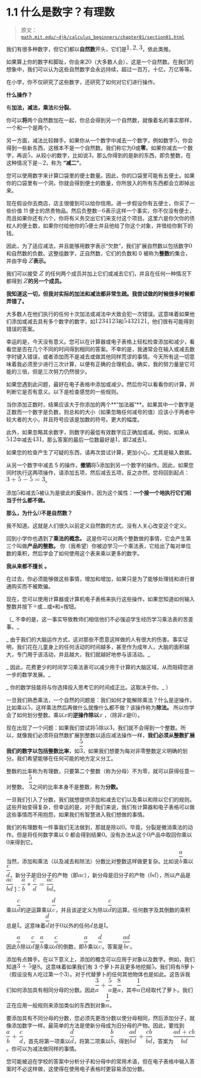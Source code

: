# 1.1 什么是数字？有理数

> 原文： [`math.mit.edu/~djk/calculus_beginners/chapter01/section01.html`](http://math.mit.edu/~djk/calculus_beginners/chapter01/section01.html)

我们有很多种数字，但它们都以**自然数**开头，它们是![](img/tex-66ce05ea43c73b8e33c74c12d0371bc9.gif)，依此类推。

如果算上你的数字和脚趾，你会来![](img/tex-98f13708210194c475687be6106a3b84.gif)（大多数人会），这是一个自然数。在我们的想象中，我们可以认为这些自然数字会永远持续，超过一百万，十亿，万亿等等。

在小学，你不仅研究了这些数字，还研究了如何对它们进行操作。

**什么操作？**

有**加法，减法，乘法**和**分裂**。

你可以**将**两个自然数加在一起，你总会得到另一个自然数，就像着名的事实那样，一个和一个是两个。

另一方面，减法比较棘手。如果你从一个数字中减去一个数字，例如数字![](img/tex-e4da3b7fbbce2345d7772b0674a318d5.gif)，你会得到一些新东西，这根本不是一个自然数。我们称它为![](img/tex-cfcd208495d565ef66e7dff9f98764da.gif)或**零**。如果你减去一个数字，再说![](img/tex-e4da3b7fbbce2345d7772b0674a318d5.gif)，从较小的数字，比如说![](img/tex-eccbc87e4b5ce2fe28308fd9f2a7baf3.gif)，那么你得到的是新的东西，即负整数，在这种情况下是![](img/tex-5d7b9adcbe1c629ec722529dd12e5129.gif)，称为 **“减二”**。

您可以使用数字来计算口袋里的便士数量。因此，你的口袋里可能有五便士。如果你的口袋里有一个洞，你就会得到便士的数量，你所放入的所有东西都会立即掉出来。

现在假设你去商店，店主很傻到可以给你信用。进一步假设你有五便士，你买了一些价值 11 便士的昂贵物品。然后负整数![](img/tex-596a3d04481816330f07e4f97510c28f.gif)表示这样一个事实，你不仅没有便士，而且如果你还有六个，你将有义务交出它们来支付这个项目。这里六是你欠你的债权人的便士数，如果你付给他你的![](img/tex-e4da3b7fbbce2345d7772b0674a318d5.gif)便士并且他给了你这个对象，并借给你剩下的钱。

因此，为了适应减法，并且能够用数字表示“欠款”，我们扩展自然数以包括数字![](img/tex-cfcd208495d565ef66e7dff9f98764da.gif)和自然数的负数。这整组数字，正自然数，它们的负数和 0 被称为**整数**的集合，并由字母 **![](img/tex-21c2e59531c8710156d34a3c30ac81d5.gif)表示。** 

我们可以接受 **![](img/tex-21c2e59531c8710156d34a3c30ac81d5.gif)** 的任何两个成员并加上它们或减去它们，并且在任何一种情况下都得到 **![](img/tex-21c2e59531c8710156d34a3c30ac81d5.gif)的另一个成员。** 

**我知道这一切，但我对实际的加法和减法都非常生疏。我尝试做的时候很多时候都弄错了。**

大多数人在他们执行的任何十次加法或减法中大致会犯一次错误。这意味着如果他们添加或减去具有多个数字的数字，如![](img/tex-7c9c0b787d24816fe630fc8619564306.gif)和![](img/tex-7d2b4137a97cf7b3fb05c65301660ec6.gif)，他们很有可能得到错误的答案。

幸运的是，今天没有意义。您可以在计算器或电子表格上轻松检查添加和减少，看看您是否在几个不同的时间得到相同的答案。不幸的是，我通常会在输入或减去数字时键入错误，或者添加而不是减去或做其他同样荒谬的事情。今天所有这一切意味着我必须至少进行三次计算，以便有正确的合理机会。确实，我的努力量是它可能的三倍，但是三次努力仍然很少。

如果您遇到此问题，最好在电子表格中添加或减少。然后你可以看看你的计算，并判断它是否有意义。以下是检查感觉的一些规则。

当你添加正数时，结果应该大于你添加的两个**“加法器”**。如果其中一个数字是正数而一个数字是负数，则总和的大小（如果忽略任何减号的值）应该小于两者中较大者的大小，并且符号应该是加数的符号。更大的幅度。

此外，如果忽略其余数字，则数字的最低有效数字应正确加或减。例如，如果从![](img/tex-10a7cdd970fe135cf4f7bb55c0e3b59f.gif)中减去![](img/tex-66368270ffd51418ec58bd793f2d9b1b.gif)，那么答案的最后一位数最好是![](img/tex-c4ca4238a0b923820dcc509a6f75849b.gif)，即![](img/tex-c81e728d9d4c2f636f067f89cc14862c.gif)减去![](img/tex-c4ca4238a0b923820dcc509a6f75849b.gif)。

如果您的检查产生了可疑的东西，请再次尝试计算，更加小心，尤其是输入数据。

从另一个数字中减去 5 的操作，**撤销**将![](img/tex-e4da3b7fbbce2345d7772b0674a318d5.gif)添加到另一个数字的操作。因此，如果您同时执行这两项操作，请添加五项，然后减去五项，反之亦然，您将回到起点：![](img/tex-ef8bb4dc2d508f8afbae3e7b4203a4d1.gif)。

添加![](img/tex-e4da3b7fbbce2345d7772b0674a318d5.gif)和减去![](img/tex-e4da3b7fbbce2345d7772b0674a318d5.gif)被认为是彼此的**反**操作，因为这个属性：**一个接一个地执行它们相当于什么都不做。**

**那么，为什么![](img/tex-cfcd208495d565ef66e7dff9f98764da.gif)不是自然数？**

我不知道。这就是人们很久以前定义自然数的方式，没有人关心改变这个定义。

回到小学你也遇到了**乘法的概念。** 这是你可以对两个整数做的事情，它会产生第三个叫做**产品的整数。** 你（我希望）你被迫学习一个乘法表，它给出了每对单位数的乘积，然后学会了如何使用这个表来乘以更多的数字。

**我从来都不擅长** **。**

在过去，你必须能够做这些事情，增加和增加，如果只是为了能够处理钱和进行普通购买而不被欺骗。

现在，您可以使用计算器或计算机电子表格来执行这些操作，如果您知道如何输入整数并按下![](img/tex-26b17225b626fb9238849fd60eabdf60.gif)或![](img/tex-336d5ebc5436534e61d16e63ddfca327.gif)或![](img/tex-3389dae361af79b04c9c8e7057f60cc6.gif)和=按钮。

（_ 不幸的是，这一事实导致教师们相信他们不必强迫学生经历学习乘法表的苦差事。_

_ 由于我们的大脑运作方式，这对那些不愿意这样做的人有很大的伤害。事实证明，我们花在儿童身上的任何活动的时间越多，甚至作为成年人，大脑的面积越大，专门用于该活动，并且越大，我们就越好地参与该活动。_

_ 因此，花费更少的时间学习乘法表可以减少用于计算的大脑区域，从而阻碍您进一步的数学发展。_

_ 你的数学技能将与你选择投入思考它的时间成正比。这取决于你。_ ）

一旦我们熟悉乘法，一个自然的问题是：我们如何才能解除乘法？什么是逆操作，比如乘以![](img/tex-e4da3b7fbbce2345d7772b0674a318d5.gif)，这样乘法然后再做什么就像什么都不做？该操作称为**除法。** 所以你学会了如何划分整数。乘以![](img/tex-9dd4e461268c8034f5c8564e155c67a6.gif)的**逆操作除以![](img/tex-9dd4e461268c8034f5c8564e155c67a6.gif)** ，（除非![](img/tex-9dd4e461268c8034f5c8564e155c67a6.gif)是![](img/tex-cfcd208495d565ef66e7dff9f98764da.gif)）。

现在出现了一个问题：如果我们尝试将![](img/tex-e4da3b7fbbce2345d7772b0674a318d5.gif)除以![](img/tex-eccbc87e4b5ce2fe28308fd9f2a7baf3.gif)，我们就不会得到一个整数。所以，就像我们必须将自然数扩展到整数以适应减法操作一样，**我们必须从整数扩展我们的数字以包括整数比率**，如![](img/tex-1b5b2d97ef46fb94f5352e5646ded321.gif)，如果我们想要为每对非零整数定义明确的划分。我们希望能够在任何可能的地方定义分工。

整数的比率称为有理数，只要第二个整数（称为分母）不为零，就可以获得任意一对整数。 ![](img/tex-1b5b2d97ef46fb94f5352e5646ded321.gif)之间的比率本身不是整数，称为**分数。**

一旦我们引入了分数，我们就想提供添加和减去它们以及乘以和除以它们的规则。这些开始变得复杂，但幸运的是，对于我们来说，我们有计算器和电子表格可以做这些事情而不用抱怨，如果我们有智慧进入我们想做的事情。

我们的有理数有一件事我们无法做到，那就是除以![](img/tex-cfcd208495d565ef66e7dff9f98764da.gif)。毕竟，分裂是撤消乘法的动作。但是将任何数字乘以 0 都会得到结果![](img/tex-cfcd208495d565ef66e7dff9f98764da.gif)。没有办法从这个![](img/tex-cfcd208495d565ef66e7dff9f98764da.gif)产品中取回你乘以![](img/tex-cfcd208495d565ef66e7dff9f98764da.gif)来得到它。

当然，添加和乘法（以及减去和除法）分数比对整数这样做更复杂。比如说![](img/tex-033b571c237d78ae1c9908427fdf52ce.gif)乘以![](img/tex-59d9bfe736fe6541f28a80bd3502bb00.gif)，新分子是旧分子的产物（即![](img/tex-e2075474294983e013ee4dd2201c7a73.gif)），新分母是旧分子的产物（![](img/tex-c419b06b4c6579b50ff05adb3b8424f1.gif)），所以产品是![](img/tex-288f92b9b51f5b7d5c5cba5d915a5c93.gif) ]：![](img/tex-10e06f0451d3360143a5c346e079a984.gif)。

乘以![](img/tex-59d9bfe736fe6541f28a80bd3502bb00.gif)的逆运算乘以![](img/tex-782d3fed92b88eb4b488f958e23ffa3e.gif)，并且该逆定义为除以![](img/tex-59d9bfe736fe6541f28a80bd3502bb00.gif)的运算。任何数字及其倒数的乘积总是![](img/tex-c4ca4238a0b923820dcc509a6f75849b.gif)。这意味着![](img/tex-ff9d76d73bc7bd0f7856e319c462a7a7.gif)对于![](img/tex-cfcd208495d565ef66e7dff9f98764da.gif)以外的任何![](img/tex-8277e0910d750195b448797616e091ad.gif)总是![](img/tex-c4ca4238a0b923820dcc509a6f75849b.gif)。

因此![](img/tex-033b571c237d78ae1c9908427fdf52ce.gif)除以![](img/tex-59d9bfe736fe6541f28a80bd3502bb00.gif)是![](img/tex-033b571c237d78ae1c9908427fdf52ce.gif)乘以![](img/tex-59d9bfe736fe6541f28a80bd3502bb00.gif)的倒数，即![](img/tex-033b571c237d78ae1c9908427fdf52ce.gif)乘以![](img/tex-782d3fed92b88eb4b488f958e23ffa3e.gif)。答案是![](img/tex-9902794eaf388073defcefd0dbf4b6ae.gif)。

添加有点棘手。在以下意义上，添加的概念可以应用于对象以及数字。例如，我们知道![](img/tex-5393ad3c2c2aab741f21bd46059a55b2.gif)是![](img/tex-c9f0f895fb98ab9159f51fd0297e236d.gif)。这意味着如果我们有 3 个萝卜并且更多地挖掘![](img/tex-e4da3b7fbbce2345d7772b0674a318d5.gif)，我们将有![](img/tex-c9f0f895fb98ab9159f51fd0297e236d.gif)萝卜（假设没有人吃过第一个![](img/tex-eccbc87e4b5ce2fe28308fd9f2a7baf3.gif)）。对于代替萝卜的任何其他物体也是如此。这告诉我们如何添加具有相同分母的分数。因此![](img/tex-bd1a134d3539b197848627e2acc1283c.gif)是![](img/tex-b5ad3ee99035e12aeda87886ede26fca.gif)，其中![](img/tex-07ea9eb1f4232484e23c7ec7420df172.gif)已经取代了萝卜。我们正在应用一般规则来添加类似的东西到对象![](img/tex-07ea9eb1f4232484e23c7ec7420df172.gif)。

要添加具有不同分母的分数，您必须先更改分数以使分母相同，然后添加分子，就像添加数字一样。最简单的方法是使新分母成为旧分母的产物。因此，要找到![](img/tex-58e00de45fd8bb175fb39b296753fe13.gif)，首先将第一项乘以![](img/tex-ff9d76d73bc7bd0f7856e319c462a7a7.gif)，将第二项乘以![](img/tex-4f7c7ac95b74c56ab6529b176a3832f8.gif)，得到![](img/tex-957f605f4b4a0edd566d11356c40099d.gif)，答案为![](img/tex-45f74cdad970db61a6d99e53287e4f26.gif)。你可以为减法做同样的事情。

您可能被迫在学校的答案中分析分子和分母中的常用术语，但在电子表格中输入答案时不必这样做，这使得在使用电子表格时更容易添加分数。